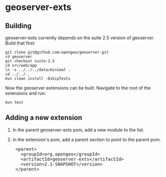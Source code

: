 geoserver-exts
==============

Building
--------

geoserver-exts currently depends on the suite 2.5 version of geoserver. Build that first:

    git clone git@github.com:opengeo/geoserver.git
    cd geoserver
    git checkout suite-2.5
    cd src/web/app
    ln -s ../../../data/minimal .
    cd ../../..
    mvn clean install -DskipTests

Now the geoserver extensions can be built. Navigate to the root of the extensions and run:

    mvn test

Adding a new extension
----------------------

1. In the parent geoserver-exts pom, add a new module to the list.
1. In the extension's pom, add a parent section to point to the parent pom.

    <pre>
    &lt;parent&gt;
      &lt;groupId&gt;org.opengeo&lt;/groupId&gt;
      &lt;artifactId&gt;geoserver-exts&lt;/artifactId&gt;
      &lt;version&gt;2.1-SNAPSHOT&lt;/version&gt;
    &lt;/parent&gt;
    </pre>
